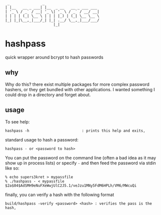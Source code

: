 
```
 _               _                         
| |__   __ _ ___| |__  _ __   __ _ ___ ___ 
| '_ \ / _` / __| '_ \| '_ \ / _` / __/ __|
| | | | (_| \__ \ | | | |_) | (_| \__ \__ \
|_| |_|\__,_|___/_| |_| .__/ \__,_|___/___/
                      |_|                  
```

# hashpass

quick wrapper around bcrypt to hash passwords

## why

Why do this?  there exist multiple packages for more complex password hashers,
or they get bundled with other applications.  I wanted something I could drop
in a directory and forget about.

## usage


To see help:

```
hashpass -h                        : prints this help and exits,
```


standard usage to hash a password:

```
hashpass - or <password to hash>
```

You can put the password on the command line (often a bad idea as it may show
up in process lists) or specify `-` and then feed the password via stdin like
so:

```
% echo supers3kret > mypassfile
% ./hashpass - < mypassfile 
$2a$04$AdSMH9eNuFXeWwjUlC2J5.1/veJzu1MNy5FdM6HPLh/VM6/MWcuQi
```

finally, you can verify a hash with the following format

```
build/hashpass -verify <password> <hash> : verifies the pass is the hash,
```


